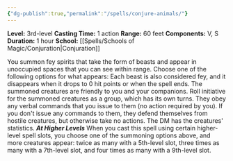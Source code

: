 ```yaml
---
{"dg-publish":true,"permalink":"/spells/conjure-animals/"}
---
```


**Level:** 3rd-level
**Casting Time:** 1 action
**Range:** 60 feet
**Components:** V, S
**Duration:** 1 hour
**School:** [[Spells/Schools of Magic/Conjuration\|Conjuration]]

You summon fey spirits that take the form of beasts and appear in unoccupied spaces that you can see within range. Choose one of the following options for what appears:
Each beast is also considered fey, and it disappears when it drops to 0 hit points or when the spell ends.
The summoned creatures are friendly to you and your companions. Roll initiative for the summoned creatures as a group, which has its own turns. They obey any verbal commands that you issue to them (no action required by you). If you don't issue any commands to them, they defend themselves from hostile creatures, but otherwise take no actions.
The DM has the creatures' statistics.
**_At Higher Levels_**
When you cast this spell using certain higher-level spell slots, you choose one of the summoning options above, and more creatures appear: twice as many with a 5th-level slot, three times as many with a 7th-level slot, and four times as many with a 9th-level slot.